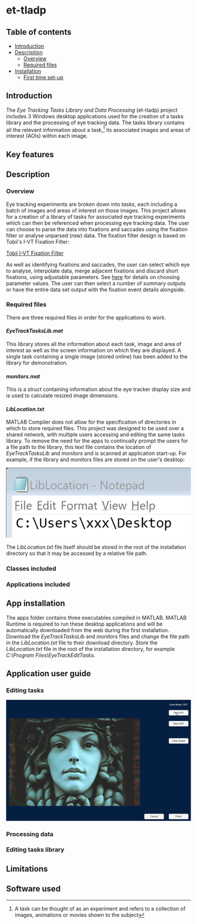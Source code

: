 # et-tladp

## Table of contents
* [Introduction](#Introduction)
* [Description](#Description)
  * [Overview](#Overview)
  * [Required files](#Required-files)
* [Installation](#Installation)
  * [First time set-up](#First-time-set-up)


## Introduction

The *Eye Tracking Tasks Library and Data Processing* (et-tladp) project includes 3 Windows desktop applications used for the creation of a tasks library and the processing of eye tracking data. The tasks library contains all the relevant information about a task,[^1] its associated images and areas of interest (AOIs) within each image.

## Key features

## Description

### Overview

Eye tracking experiments are broken down into *tasks*, each including a batch of images and areas of interest on those images. This project allows for a creation of a library of tasks for associated eye tracking experiments which can then be referenced when processing eye tracking data. The user can choose to parse the data into fixations and saccades using the fixation filter or analyse unparsed (*raw*) data. The fixation filter design is based on Tobii's I-VT Fixation Filter:

[Tobii I-VT Fixation Filter](https://www.tobiipro.com/siteassets/tobii-pro/learn-and-support/analyze/how-do-we-classify-eye-movements/tobii-pro-i-vt-fixation-filter.pdf)

As well as identifying fixations and saccades, the user can select which eye to analyse, interpolate data, merge adjacent fixations and discard short fixations, using adjustable parameters. See [here](https://www.tobiipro.com/siteassets/tobii-pro/learn-and-support/analyze/how-do-we-classify-eye-movements/determining-the-tobii-pro-i-vt-fixation-filters-default-values.pdf) for details on choosing parameter values. The user can then select a number of summary outputs or have the entire data set output with the fixation event details alongside.

### Required files

There are three required files in order for the applications to work.

#### *EyeTrackTasksLib.mat*

This library stores all the information about each task, image and area of interest as well as the screen information on which they are displayed. A single task containing a single image (stored online) has been added to the library for demonstration.

#### *monitors.mat*

This is a struct containing information about the eye tracker display size and is used to calculate resized image dimensions.

#### *LibLocation.txt*

MATLAB Compiler does not allow for the specification of directories in which to store required files. This project was designed to be used over a shared network, with multiple users accessing and editing the same tasks library. To remove the need for the apps to continually prompt the users for a file path to the library, this text file contains the location of *EyeTrackTasksLib* and *monitors* and is scanned at application start-up. For example, if the library and monitors files are stored on the user's desktop:

![LibLocation](demo%20files/LibLocation.png)

The *LibLocation.txt* file itself should be stored in the root of the installation directory so that it may be accessed by a relative file path.

### Classes included

### Applications included

## App installation

The apps folder contains three executables compiled in MATLAB. MATLAB Runtime is required to run these desktop applications and will be automatically downloaded from the web during the first installation. Download the *EyeTrackTasksLib* and *monitors* files and change the file path in the *LibLocation.txt* file to their download directory. Store the *LibLocation.txt* file in the root of the installation directory, for example *C:\Program Files\EyeTrackEditTasks*.

## Application user guide


### Editing tasks

![drawAoiDemo](demo%20files/drawAoiDemo.gif)

### Processing data

### Editing tasks library

## Limitations

## Software used

[^1]: A task can be thought of as an experiment and refers to a collection of images, animations or movies shown to the subject
